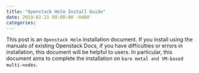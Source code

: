```yaml
---
title: "Openstack Helm Install Guide"
date: 2019-02-21 00:00:00 -0400
categories:
---
```

This post is an `Openstack Helm` installation document. If you install using the manuals of existing Openstack Docs, if you have difficulties or errors in installation, this document will be helpful to users. In particular, this document aims to complete the installation on `bare metal and VM-based multi-nodes`.

